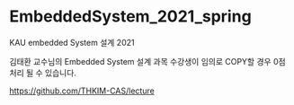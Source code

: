 # EmbeddedSystem_2021_spring
KAU embedded System 설계 2021

김태환 교수님의 Embedded System 설계 과목 수강생이 임의로 COPY할 경우 0점처리 될 수 있습니다.

https://github.com/THKIM-CAS/lecture
